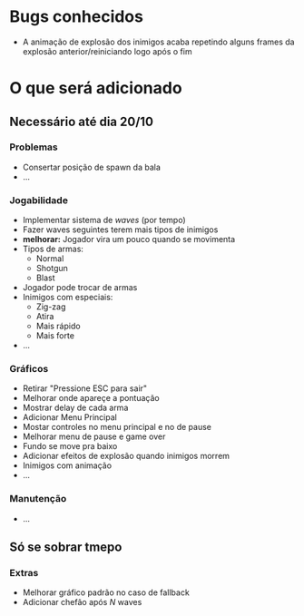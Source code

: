 # Bugs conhecidos
- A animação de explosão dos inimigos acaba repetindo alguns frames da explosão anterior/reiniciando logo após o fim

# O que será adicionado

## Necessário até dia 20/10

### Problemas
- Consertar posição de spawn da bala
- ...

### Jogabilidade
- Implementar sistema de *waves* (por tempo)
- Fazer waves seguintes terem mais tipos de inimigos
- **melhorar:** Jogador vira um pouco quando se movimenta
- Tipos de armas:
	- Normal
	- Shotgun
	- Blast 
- Jogador pode trocar de armas
- Inimigos com especiais:
	- Zig-zag
	- Atira
	- Mais rápido
	- Mais forte
- ...

### Gráficos
- Retirar "Pressione ESC para sair"
- Melhorar onde apareçe a pontuação
- Mostrar delay de cada arma
- Adicionar Menu Principal
- Mostar controles no menu principal e no de pause
- Melhorar menu de pause e game over
- Fundo se move pra baixo
- Adicionar efeitos de explosão quando inimigos morrem
- Inimigos com animação
- ...

### Manutenção
- ...

## Só se sobrar tmepo

### Extras
- Melhorar gráfico padrão no caso de fallback
- Adicionar chefão após *N* waves

